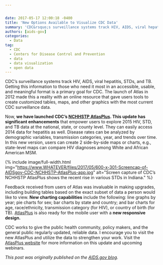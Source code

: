 ```yaml
---


date: 2017-05-17 12:00:18 -0400
title: 'New Options Available to Visualize CDC Data'
summary: 'CDC&rsquo;s surveillance systems track HIV, AIDS, viral hepatitis, STDs, and TB. Getting this information to those who need it most in an accessible, usable, and meaningful format is a primary goal for CDC. The launch of Atlas in 2012 made this a reality with an online resource that gave users tools to create customized tables,'
authors: [aids-gov]
categories:
  - Data
tag:
  - CDC
  - Centers for Disease Control and Prevention
  - data
  - data visualization
  - open data
---
```


CDC’s surveillance systems track HIV, AIDS, viral hepatitis, STDs, and TB. Getting this information to those who need it most in an accessible, usable, and meaningful format is a primary goal for CDC. The launch of Atlas in 2012 made this a reality with an online resource that gave users tools to create customized tables, maps, and other graphics with the most current CDC surveillance data.

Now, **we have launched CDC’s [NCHHSTP AtlasPlus](https://www.cdc.gov/nchhstp/atlas/index.htm). This update has significant enhancements** that empower users to explore 2015 HIV, STD, and TB data at the national, state, or county level. They can easily access 2014 data for hepatitis as well. Disease rates can be analyzed by demographic variables, transmission categories, year, and trends over time. In this new version, users can create 2 side-by-side maps or charts, e.g., state-level maps can compare HIV diagnoses among White and African American MSM.


{% include image/full-width.html img="https://www.WHATEVER/files/2017/05/600-x-301-Screencap-of-AIDSgov-CDC-NCHHSTP-AtlasPlus-app.jpg" alt="Screen capture of CDC’s NCHHSTP AtlasPlus shows the recent rise in various STDs in Indiana." %}

Feedback received from users of Atlas was invaluable in making upgrades, including building tables based on the exact subset of data a person would like to view. **New charting capabilities** include the following: line graphs by year; pie charts for sex; bar charts by state and country; and bar charts for age, race/ethnicity, transmission category (for HIV), or country of birth (for TB). [AtlasPlus](https://www.cdc.gov/nchhstp/atlas/index.htm) is also ready for the mobile user with a **new responsive design.**

CDC works to give the public health community, policy makers, and the general public regularly updated, reliable data. I encourage you to visit the new AtlasPlus and utilize the data to strengthen your work. Visit the [AtlasPlus website](https://www.cdc.gov/nchhstp/atlas/index.htm) for more information on this update and upcoming webinars.

_This post was originally published on the [AIDS.gov blog](https://blog.aids.gov/)._